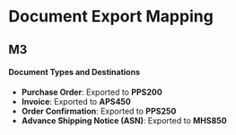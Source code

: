 # Document Export Mapping

## M3

#### Document Types and Destinations

* **Purchase Order**: Exported to **PPS200**&#x20;
* **Invoice**: Exported to **APS450**&#x20;
* **Order Confirmation**: Exported to **PPS250**
* **Advance Shipping Notice (ASN)**: Exported to **MHS850**&#x20;
